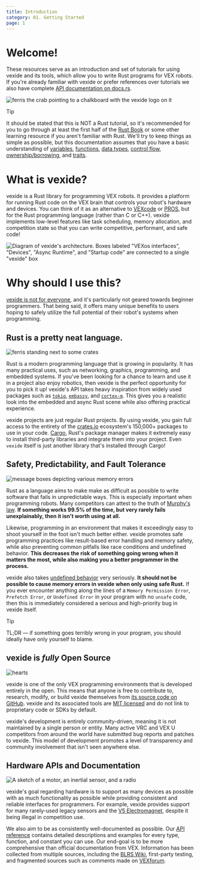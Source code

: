 ```yaml
---
title: Introduction
category: 01. Getting Started
page: 1
---
```



# Welcome!

These resources serve as an introduction and set of tutorials for using vexide and its tools, which allow you to write Rust programs for VEX robots. If you're already familiar with vexide or prefer references over tutorials we also have complete [API documentation on docs.rs](https://docs.rs/vexide).

![ferris the crab pointing to a chalkboard with the vexide logo on it](/docs/professor-ferris.svg)

> [!TIP]
> It should be stated that this is NOT a Rust tutorial, so it's recommended for you to go through at least the first half of the [Rust Book](https://doc.rust-lang.org/book/) or some other learning resource if you aren't familiar with Rust. We'll try to keep things as simple as possible, but this documentation assumes that you have a basic understanding of [variables](https://doc.rust-lang.org/book/ch03-01-variables-and-mutability.html), [functions](https://doc.rust-lang.org/book/ch03-03-how-functions-work.html), [data types](https://doc.rust-lang.org/book/ch03-02-data-types.html), [control flow](https://doc.rust-lang.org/book/ch03-05-control-flow.html), [ownership/borrowing](https://doc.rust-lang.org/book/ch04-00-understanding-ownership.html), and [traits](https://doc.rust-lang.org/book/ch10-00-generics.html).

# What is vexide?

vexide is a Rust library for programming VEX robots. It provides a platform for running Rust code on the VEX brain that controls your robot's hardware and devices. You can think of it as an alternative to [VEXcode](https://www.vexrobotics.com/vexcode) or [PROS](https://pros.cs.purdue.edu/), but for the Rust programming language (rather than C or C++). vexide implements low-level features like task scheduling, memory allocation, and competition state so that you can write competitive, performant, and safe code!

![Diagram of vexide's architecture. Boxes labeled "VEXos interfaces", "Devices", "Async Runtime", and "Startup code" are connected to a single "vexide" box](/docs/vexide-overview.svg)

# Why should I use this?

<ins>vexide is not for everyone</ins>, and it's particularly not geared towards beginner programmers. That being said, it offers many unique benefits to users hoping to safely utilize the full potential of their robot's systems when programming.

## Rust is a pretty neat language.

![ferris standing next to some crates](/docs/crates.svg)

Rust is a modern programming language that is growing in popularity. It has many practical uses, such as networking, graphics, programming, and embedded systems. If you've been looking for a chance to learn and use it in a project also enjoy robotics, then vexide is the perfect opportunity for you to pick it up! vexide's API takes heavy inspiration from widely used packages such as [`tokio`](https://crates.io/crates/tokio), [`embassy`](https://embassy.dev/), and [`cortex-m`](https://github.com/rust-embedded/cortex-m). This gives you a realistic look into the embedded and async Rust scene while also offering practical experience.

vexide projects are just regular Rust projects. By using vexide, you gain full access to the entirety of the [crates.io](https://crates.io/) ecosystem's 150,000+ packages to use in your code. [Cargo](https://doc.rust-lang.org/cargo/), Rust's package manager makes it extremely easy to install third-party libraries and integrate them into your project. Even `vexide` itself is just another library that's installed through Cargo!

## Safety, Predictability, and Fault Tolerance

![message boxes depicting various memory errors](/docs/aborts.svg)

Rust as a language aims to make make as difficult as possible to write software that fails in unpredictable ways. This is especially important when programming robots. Many competitors can attest to the truth of [Murphy's law](https://en.wikipedia.org/wiki/Murphy%27s_law). **If something works 99.5% of the time, but very rarely fails unexplainably, then it isn't worth using at all.**

Likewise, programming in an environment that makes it exceedingly easy to shoot yourself in the foot isn't much better either. vexide promotes safe programming practices like result-based error handling and memory safety, while also preventing common pitfalls like race conditions and undefined behavior. **This decreases the risk of something going wrong when it matters the most, while also making you a better programmer in the process.**

vexide also takes [undefined behavior](https://en.wikipedia.org/wiki/Undefined_behavior) very seriously. **It should not be possible to cause memory errors in vexide when only using safe Rust.** If you ever encounter anything along the lines of a `Memory Permission Error`, `Prefetch Error`, or `Undefined Error` in your program with no `unsafe` code, then this is immediately considered a serious and high-priority bug in vexide itself.

> [!TIP]
> TL;DR — if something goes terribly wrong in your program, you should ideally have only yourself to blame.

## vexide is *fully* Open Source

![hearts](/docs/hearts.svg)

vexide is one of the only VEX programming environments that is developed entirely in the open. This means that anyone is free to contribute to, research, modify, or build vexide themselves from [its source code on GitHub](http://github.com/vexide/vexide). vexide and its associated tools are [MIT licensed](https://github.com/vexide/vexide/blob/main/LICENSE) and do not link to proprietary code or SDKs by default.

vexide's development is entirely community-driven, meaning it is not maintained by a single person or entity. Many active VRC and VEX U competitors from around the world have submitted bug reports and patches to vexide. This model of development promotes a level of transparency and community involvement that isn't seen anywhere else.

## Hardware APIs and Documentation

![A sketch of a motor, an inertial sensor, and a radio](/docs/smart-devices.svg)

vexide's goal regarding hardware is to support as many devices as possible with as much functionality as possible while providing consistent and reliable interfaces for programmers. For example, vexide provides support for many rarely-used legacy sensors and the [V5 Electromagnet](https://docs.rs/vexide-devices/latest/vexide_devices/smart/electromagnet/struct.Electromagnet.html), despite it being illegal in competition use.

We also aim to be as consistently well-documented as possible. Our [API reference](https://docs.rs/vexide) contains detailed descriptions and examples for every type, function, and constant you can use. Our end-goal is to be more comprehensive than official documentation from VEX. Information has been collected from multiple sources, including the [BLRS Wiki](https://wiki.purduesigbots.com/), first-party testing, and fragmented sources such as comments made on [VEXforum](https://www.vexforum.com/).